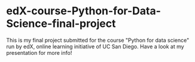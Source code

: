 # edX-course-Python-for-Data-Science-final-project
This is my final project submitted for the course "Python for data science" run by edX, online learning initiative of UC San Diego. Have a look at my presentation for more info!
